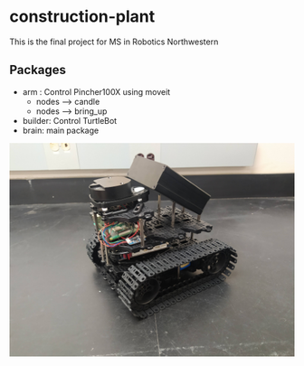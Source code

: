 # construction-plant

This is the final project for MS in Robotics Northwestern

## Packages 

* arm : Control Pincher100X using moveit
    * nodes --> candle
    * nodes --> bring_up
* builder: Control TurtleBot
* brain: main package

![The San Juan Mountains are beautiful!](/img/turtle.jpg "San Juan Mountains")
